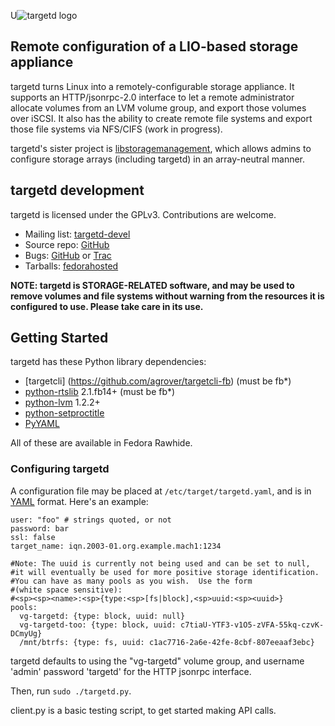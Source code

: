 U![targetd logo](https://fedorahosted.org/targetd/raw-attachment/wiki/Logo/targetd.png)

Remote configuration of a LIO-based storage appliance
-----------------------------------------------------
targetd turns Linux into a remotely-configurable storage appliance. It
supports an HTTP/jsonrpc-2.0 interface to let a remote administrator
allocate volumes from an LVM volume group, and export those volumes
over iSCSI.  It also has the ability to create remote file systems and export
those file systems via NFS/CIFS (work in progress).

targetd's sister project is [libstoragemanagement](http://sourceforge.net/projects/libstoragemgmt/),
which allows admins to configure storage arrays (including targetd) in an array-neutral manner.

targetd development
-------------------
targetd is licensed under the GPLv3. Contributions are welcome.
 
 * Mailing list: [targetd-devel](https://lists.fedorahosted.org/mailman/listinfo/targetd-devel)
 * Source repo: [GitHub](https://github.com/agrover/targetd)
 * Bugs: [GitHub](https://github.com/agrover/targetd/issues) or [Trac](https://fedorahosted.org/targetd/)
 * Tarballs: [fedorahosted](https://fedorahosted.org/releases/t/a/targetd/)

**NOTE: targetd is STORAGE-RELATED software, and may be used to
  remove volumes and file systems without warning from the resources it is
  configured to use. Please take care in its use.**

Getting Started
---------------
targetd has these Python library dependencies:
* [targetcli] (https://github.com/agrover/targetcli-fb) (must be fb*)
* [python-rtslib](https://github.com/agrover/rtslib-fb) 2.1.fb14+  (must be fb*)
* [python-lvm](https://github.com/agrover/python-lvm) 1.2.2+
* [python-setproctitle](https://github.com/dvarrazzo/py-setproctitle)
* [PyYAML](http://pyyaml.org/)

All of these are available in Fedora Rawhide.

### Configuring targetd

A configuration file may be placed at `/etc/target/targetd.yaml`, and
is in [YAML](http://www.yaml.org/spec/1.2/spec.html) format. Here's
an example:

    user: "foo" # strings quoted, or not
    password: bar
    ssl: false
    target_name: iqn.2003-01.org.example.mach1:1234

    #Note: The uuid is currently not being used and can be set to null,
    #it will eventually be used for more positive storage identification.
    #You can have as many pools as you wish.  Use the form
    #(white space sensitive):
    #<sp><sp><name>:<sp>{type:<sp>[fs|block],<sp>uuid:<sp><uuid>}
    pools:
      vg-targetd: {type: block, uuid: null}
      vg-targetd-too: {type: block, uuid: c7tiaU-YTF3-v1O5-zVFA-55kq-czvK-DCmyUg}
      /mnt/btrfs: {type: fs, uuid: c1ac7716-2a6e-42fe-8cbf-807eeaaf3ebc}

targetd defaults to using the "vg-targetd" volume group, and username 'admin'
password 'targetd' for the HTTP jsonrpc interface.

Then, run `sudo ./targetd.py`.

client.py is a basic testing script, to get started making API calls.
